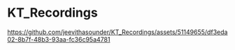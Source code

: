 # KT_Recordings

https://github.com/jeevithasounder/KT_Recordings/assets/51149655/df3eda02-8b7f-48b3-93aa-fc36c95a4781

